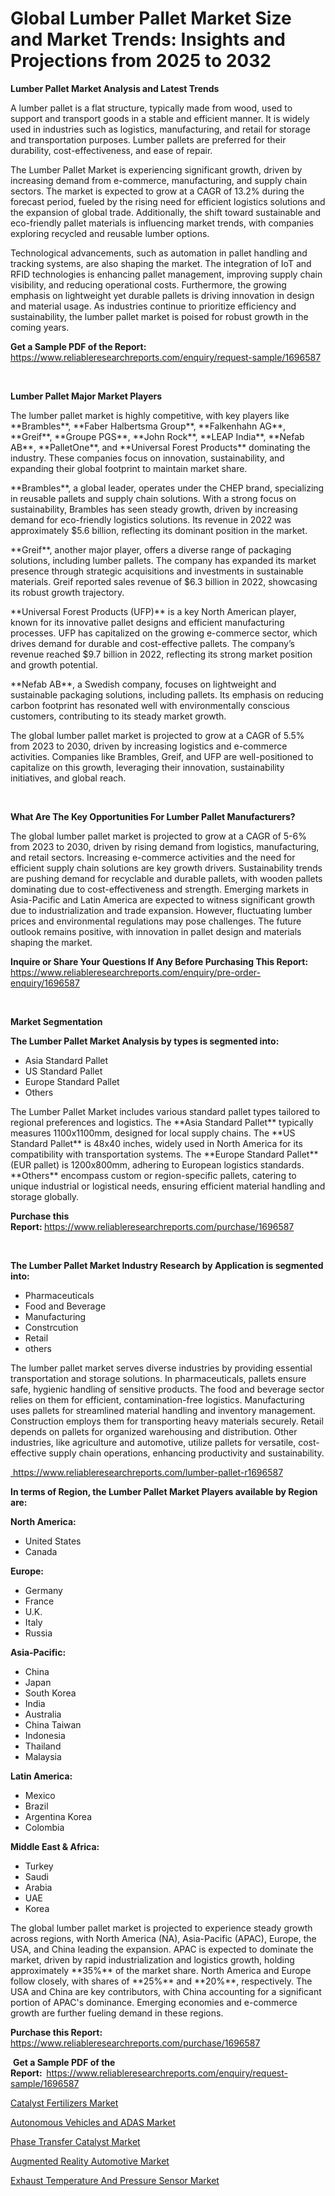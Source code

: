 <p><h1>Global Lumber Pallet Market Size and Market Trends: Insights and Projections from 2025 to 2032</h1></p><p><strong>Lumber Pallet Market Analysis and Latest Trends</strong></p>
<p><p>A lumber pallet is a flat structure, typically made from wood, used to support and transport goods in a stable and efficient manner. It is widely used in industries such as logistics, manufacturing, and retail for storage and transportation purposes. Lumber pallets are preferred for their durability, cost-effectiveness, and ease of repair.</p><p>The Lumber Pallet Market is experiencing significant growth, driven by increasing demand from e-commerce, manufacturing, and supply chain sectors. The market is expected to grow at a CAGR of 13.2% during the forecast period, fueled by the rising need for efficient logistics solutions and the expansion of global trade. Additionally, the shift toward sustainable and eco-friendly pallet materials is influencing market trends, with companies exploring recycled and reusable lumber options.</p><p>Technological advancements, such as automation in pallet handling and tracking systems, are also shaping the market. The integration of IoT and RFID technologies is enhancing pallet management, improving supply chain visibility, and reducing operational costs. Furthermore, the growing emphasis on lightweight yet durable pallets is driving innovation in design and material usage. As industries continue to prioritize efficiency and sustainability, the lumber pallet market is poised for robust growth in the coming years.</p></p>
<p><strong>Get a Sample PDF of the Report:&nbsp;</strong> <a href="https://www.reliableresearchreports.com/enquiry/request-sample/1696587?utm_campaign=12&utm_medium=2&utm_source=Github&utm_content=ia&utm_term=26012025&utm_id=lumber-pallet">https://www.reliableresearchreports.com/enquiry/request-sample/1696587</a></p>
<p>&nbsp;</p>
<p><strong>Lumber Pallet Major Market Players</strong></p>
<p><p>The lumber pallet market is highly competitive, with key players like **Brambles**, **Faber Halbertsma Group**, **Falkenhahn AG**, **Greif**, **Groupe PGS**, **John Rock**, **LEAP India**, **Nefab AB**, **PalletOne**, and **Universal Forest Products** dominating the industry. These companies focus on innovation, sustainability, and expanding their global footprint to maintain market share.</p><p>**Brambles**, a global leader, operates under the CHEP brand, specializing in reusable pallets and supply chain solutions. With a strong focus on sustainability, Brambles has seen steady growth, driven by increasing demand for eco-friendly logistics solutions. Its revenue in 2022 was approximately $5.6 billion, reflecting its dominant position in the market.</p><p>**Greif**, another major player, offers a diverse range of packaging solutions, including lumber pallets. The company has expanded its market presence through strategic acquisitions and investments in sustainable materials. Greif reported sales revenue of $6.3 billion in 2022, showcasing its robust growth trajectory.</p><p>**Universal Forest Products (UFP)** is a key North American player, known for its innovative pallet designs and efficient manufacturing processes. UFP has capitalized on the growing e-commerce sector, which drives demand for durable and cost-effective pallets. The company’s revenue reached $9.7 billion in 2022, reflecting its strong market position and growth potential.</p><p>**Nefab AB**, a Swedish company, focuses on lightweight and sustainable packaging solutions, including pallets. Its emphasis on reducing carbon footprint has resonated well with environmentally conscious customers, contributing to its steady market growth.</p><p>The global lumber pallet market is projected to grow at a CAGR of 5.5% from 2023 to 2030, driven by increasing logistics and e-commerce activities. Companies like Brambles, Greif, and UFP are well-positioned to capitalize on this growth, leveraging their innovation, sustainability initiatives, and global reach.</p></p>
<p>&nbsp;</p>
<p><strong>What Are The Key Opportunities For Lumber Pallet Manufacturers?</strong></p>
<p><p>The global lumber pallet market is projected to grow at a CAGR of 5-6% from 2023 to 2030, driven by rising demand from logistics, manufacturing, and retail sectors. Increasing e-commerce activities and the need for efficient supply chain solutions are key growth drivers. Sustainability trends are pushing demand for recyclable and durable pallets, with wooden pallets dominating due to cost-effectiveness and strength. Emerging markets in Asia-Pacific and Latin America are expected to witness significant growth due to industrialization and trade expansion. However, fluctuating lumber prices and environmental regulations may pose challenges. The future outlook remains positive, with innovation in pallet design and materials shaping the market.</p></p>
<p><strong>Inquire or Share Your Questions If Any Before Purchasing This Report:</strong> <a href="https://www.reliableresearchreports.com/enquiry/pre-order-enquiry/1696587?utm_campaign=12&utm_medium=2&utm_source=Github&utm_content=ia&utm_term=26012025&utm_id=lumber-pallet">https://www.reliableresearchreports.com/enquiry/pre-order-enquiry/1696587</a></p>
<p>&nbsp;</p>
<p><strong>Market Segmentation</strong></p>
<p><strong>The Lumber Pallet Market Analysis by types is segmented into:</strong></p>
<p><ul><li>Asia Standard Pallet</li><li>US Standard Pallet</li><li>Europe Standard Pallet</li><li>Others</li></ul></p>
<p><p>The Lumber Pallet Market includes various standard pallet types tailored to regional preferences and logistics. The **Asia Standard Pallet** typically measures 1100x1100mm, designed for local supply chains. The **US Standard Pallet** is 48x40 inches, widely used in North America for its compatibility with transportation systems. The **Europe Standard Pallet** (EUR pallet) is 1200x800mm, adhering to European logistics standards. **Others** encompass custom or region-specific pallets, catering to unique industrial or logistical needs, ensuring efficient material handling and storage globally.</p></p>
<p><strong>Purchase this Report:&nbsp;</strong><a href="https://www.reliableresearchreports.com/purchase/1696587?utm_campaign=12&utm_medium=2&utm_source=Github&utm_content=ia&utm_term=26012025&utm_id=lumber-pallet">https://www.reliableresearchreports.com/purchase/1696587</a></p>
<p>&nbsp;</p>
<p><strong>The Lumber Pallet Market Industry Research by Application is segmented into:</strong></p>
<p><ul><li>Pharmaceuticals</li><li>Food and Beverage</li><li>Manufacturing</li><li>Constrcution</li><li>Retail</li><li>others</li></ul></p>
<p><p>The lumber pallet market serves diverse industries by providing essential transportation and storage solutions. In pharmaceuticals, pallets ensure safe, hygienic handling of sensitive products. The food and beverage sector relies on them for efficient, contamination-free logistics. Manufacturing uses pallets for streamlined material handling and inventory management. Construction employs them for transporting heavy materials securely. Retail depends on pallets for organized warehousing and distribution. Other industries, like agriculture and automotive, utilize pallets for versatile, cost-effective supply chain operations, enhancing productivity and sustainability.</p></p>
<p><a href="https://www.reliableresearchreports.com/lumber-pallet-r1696587?utm_campaign=12&utm_medium=2&utm_source=Github&utm_content=ia&utm_term=26012025&utm_id=lumber-pallet">&nbsp;https://www.reliableresearchreports.com/lumber-pallet-r1696587</a></p>
<p><strong>In terms of Region, the Lumber Pallet Market Players available by Region are:</strong></p>
<p>
    <p> <strong> North America: </strong>
        <ul>
            <li>United States</li>
            <li>Canada</li>
        </ul>
        </p> 
    <p> <strong> Europe: </strong>
        <ul>
            <li>Germany</li>
            <li>France</li>
            <li>U.K.</li>
            <li>Italy</li>
            <li>Russia</li>
        </ul>
        </p> 
    <p> <strong> Asia-Pacific: </strong>
        <ul>
            <li>China</li>
            <li>Japan</li>
            <li>South Korea</li>
            <li>India</li>
            <li>Australia</li>
            <li>China Taiwan</li>
            <li>Indonesia</li>
            <li>Thailand</li>
            <li>Malaysia</li>
        </ul>
        </p> 
    <p> <strong> Latin America: </strong>
        <ul>
            <li>Mexico</li>
            <li>Brazil</li>
            <li>Argentina Korea</li>
            <li>Colombia</li>
        </ul>
        </p> 
    <p> <strong> Middle East & Africa: </strong>
        <ul>
            <li>Turkey</li>
            <li>Saudi</li>
            <li>Arabia</li>
            <li>UAE</li>
            <li>Korea</li>
        </ul>
    </p>
    </p>
<p><p>The global lumber pallet market is projected to experience steady growth across regions, with North America (NA), Asia-Pacific (APAC), Europe, the USA, and China leading the expansion. APAC is expected to dominate the market, driven by rapid industrialization and logistics growth, holding approximately **35%** of the market share. North America and Europe follow closely, with shares of **25%** and **20%**, respectively. The USA and China are key contributors, with China accounting for a significant portion of APAC's dominance. Emerging economies and e-commerce growth are further fueling demand in these regions.</p></p>
<p><strong>Purchase this Report: </strong><a href="https://www.reliableresearchreports.com/purchase/1696587?utm_campaign=12&utm_medium=2&utm_source=Github&utm_content=ia&utm_term=26012025&utm_id=lumber-pallet">https://www.reliableresearchreports.com/purchase/1696587</a></p>
<p>&nbsp;<strong>Get a Sample PDF of the Report:&nbsp;&nbsp;</strong><a href="https://www.reliableresearchreports.com/enquiry/request-sample/1696587?utm_campaign=12&utm_medium=2&utm_source=Github&utm_content=ia&utm_term=26012025&utm_id=lumber-pallet">https://www.reliableresearchreports.com/enquiry/request-sample/1696587</a></p>
<p><strong></strong></p>
<p><p><a href="https://github.com/princessbartram3/Market-Research-Report-List-1/blob/main/catalyst-fertilizers-market.md?utm_campaign=12&utm_medium=2&utm_source=Github&utm_content=ia&utm_term=26012025&utm_id=lumber-pallet">Catalyst Fertilizers Market</a></p><p><a href="https://www.linkedin.com/pulse/autonomous-vehicles-adas-market-study-industry-overview-key-cibrc?utm_campaign=12&utm_medium=2&utm_source=Github&utm_content=ia&utm_term=26012025&utm_id=lumber-pallet">Autonomous Vehicles and ADAS Market</a></p><p><a href="https://github.com/yankimber90yankim/Market-Research-Report-List-1/blob/main/phase-transfer-catalyst-market.md?utm_campaign=12&utm_medium=2&utm_source=Github&utm_content=ia&utm_term=26012025&utm_id=lumber-pallet">Phase Transfer Catalyst Market</a></p><p><a href="https://www.linkedin.com/pulse/augmented-reality-automotive-market-size-global-revenue-volume-whwse?utm_campaign=12&utm_medium=2&utm_source=Github&utm_content=ia&utm_term=26012025&utm_id=lumber-pallet">Augmented Reality Automotive Market</a></p><p><a href="https://www.linkedin.com/pulse/swot-analysis-regional-outlook-deployment-revenue-forecasts-global-07fxf?utm_campaign=12&utm_medium=2&utm_source=Github&utm_content=ia&utm_term=26012025&utm_id=lumber-pallet">Exhaust Temperature And Pressure Sensor Market</a></p></p>